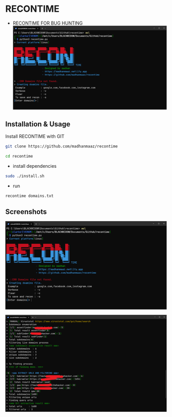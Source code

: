
# RECONTIME

- RECONTIME FOR BUG HUNTING
![App Screenshot](./scr/scr-1.png)

## Installation & Usage

Install RECONTIME with GIT

```bash
git clone https://github.com/madhanmaaz/recontime
```
```bash
cd recontime
```
- install dependencies
```bash
sudo ./install.sh
```
- run
```bash
recontime domains.txt
```

## Screenshots

![App Screenshot](./scr/scr-1.png)

![App Screenshot](./scr/scr-2.png)
